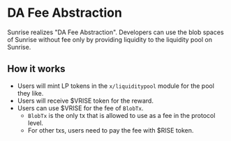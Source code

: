 # DA Fee Abstraction

Sunrise realizes "DA Fee Abstraction". Developers can use the blob spaces of Sunrise without fee only by providing liquidity to the liquidity pool on Sunrise.

## How it works

* Users will mint LP tokens in the `x/liquiditypool` module for the pool they like.
* Users will receive $VRISE token for the reward.
* Users can use $VRISE for the fee of `BlobTx`.
  * `BlobTx` is the only tx that is allowed to use as a fee in the protocol level.
  * For other txs, users need to pay the fee with $RISE token.
